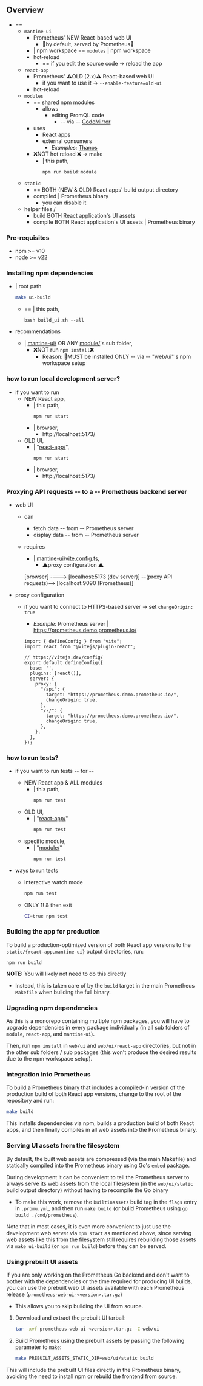 ## Overview

* ==
  * `mantine-ui`
    * Prometheus' NEW React-based web UI 
      * 👀by default, served by Prometheus👀
    * | npm workspace == `modules` | npm workspace
    * hot-reload
      * == if you edit the source code -> reload the app
  * `react-app`
    * Prometheus' ⚠️OLD (2.x)⚠️ React-based web UI
      * if you want to use it -> `--enable-feature=old-ui`
    * hot-reload
  * `modules`
    * == shared npm modules
      * allows
        * editing PromQL code 
          * -- via -- [CodeMirror](https://codemirror.net/)
    * uses
      * React apps
      * external consumers
        * _Examples:_ [Thanos](https://thanos.io/)
    * ❌NOT hot reload ❌ -> make 
      * | this path,
        ```
        npm run build:module
        ```
  * `static`
    * == BOTH (NEW & OLD) React apps' build output directory 
    * compiled | Prometheus binary
      * you can disable it
  * helper files / 
    * build BOTH React application's UI assets
    * compile BOTH React application's UI assets | Prometheus binary

### Pre-requisites

* npm >= v10
* node >= v22

### Installing npm dependencies

* | root path
    ```bash
    make ui-build
    ```
  * == | this path,
    ```
    bash build_ui.sh --all
    ```

* recommendations
  * | [mantine-ui/](mantine-ui) OR ANY [module/](module)'s sub folder,
    * ❌NOT run `npm install`❌
      * Reason: 🧠MUST be installed ONLY -- via -- "web/ui"'s npm workspace setup 

### how to run local development server?

* if you want to run 
  * NEW React app,
    * | this path,
      ```
      npm run start
      ```
    * | browser, 
      * http://localhost:5173/
  * OLD UI,
    * | "[react-app/](react-app)",
      ```
      npm run start
      ```
    * | browser,
      * http://localhost:5173/

### Proxying API requests -- to a -- Prometheus backend server

* web UI
  * can
    * fetch data -- from -- Prometheus server  
    * display data -- from -- Prometheus server
  * requires
    * | [mantine-ui/vite.config.ts](mantine-ui/vite.config.ts),
      * ⚠️proxy configuration ⚠️ 

    [browser] ----> [localhost:5173 (dev server)] --(proxy API requests)--> [localhost:9090 (Prometheus)]

* proxy configuration
  * if you want to connect to HTTPS-based server -> set `changeOrigin: true`
    * _Example:_ Prometheus server | https://prometheus.demo.prometheus.io/

    ```typescript, title=vite.config.ts
    import { defineConfig } from "vite";
    import react from "@vitejs/plugin-react";
    
    // https://vitejs.dev/config/
    export default defineConfig({
      base: '',
      plugins: [react()],
      server: {
        proxy: {
          "/api": {
            target: "https://prometheus.demo.prometheus.io/",
            changeOrigin: true,
          },
          "/-/": {
            target: "https://prometheus.demo.prometheus.io/",
            changeOrigin: true,
          },
        },
      },
    });
    ```

### how to run tests?

* if you want to run tests -- for -- 
  * NEW React app & ALL modules
    * | this path,
      ```bash
      npm run test
      ```
  * OLD UI, 
    * | "[react-app/](react-app)"
      ```bash
      npm run test
      ```
  * specific module,
    * | "[module/](module)"
      ```bash
      npm run test
      ```

* ways to run tests
  * interactive watch mode
    ```bash
    npm run test
    ```
  * ONLY 1! & then exit
    ```bash
    CI=true npm test
    ```

### Building the app for production

To build a production-optimized version of both React app versions to the `static/{react-app,mantine-ui}` output directories, run:

    npm run build

**NOTE:** You will likely not need to do this directly
* Instead, this is taken care of by the `build` target in the main Prometheus `Makefile` when building the full binary.

### Upgrading npm dependencies

As this is a monorepo containing multiple npm packages, you will have to upgrade dependencies in every package individually (in all sub folders of `module`, `react-app`, and `mantine-ui`).

Then, run `npm install` in `web/ui` and `web/ui/react-app` directories, but not in the other sub folders / sub packages (this won't produce the desired results due to the npm workspace setup).

### Integration into Prometheus

To build a Prometheus binary that includes a compiled-in version of the production build of both React app versions, change to the
root of the repository and run:

```bash
make build
```

This installs dependencies via npm, builds a production build of both React apps, and then finally compiles in all web assets into the Prometheus binary.

### Serving UI assets from the filesystem

By default, the built web assets are compressed (via the main Makefile) and statically compiled into the Prometheus binary using Go's `embed` package.

During development it can be convenient to tell the Prometheus server to always serve its web assets from the local filesystem (in the `web/ui/static` build output directory) without having to recompile the Go binary
* To make this work, remove the `builtinassets` build tag in the `flags` entry in `.promu.yml`, and then run `make build` (or build Prometheus using `go build ./cmd/prometheus`).

Note that in most cases, it is even more convenient to just use the development web server via `npm start` as mentioned above, since serving web assets like this from the filesystem still requires rebuilding those assets via `make ui-build` (or `npm run build`) before they can be served.

### Using prebuilt UI assets

If you are only working on the Prometheus Go backend and don't want to bother with the dependencies or the time required for producing UI builds, you can use the prebuilt web UI assets available with each Prometheus release (`prometheus-web-ui-<version>.tar.gz`)
* This allows you to skip building the UI from source.

1. Download and extract the prebuilt UI tarball:
   ```bash
   tar -xvf prometheus-web-ui-<version>.tar.gz -C web/ui
   ```

2. Build Prometheus using the prebuilt assets by passing the following parameter
   to `make`:
   ```bash
   make PREBUILT_ASSETS_STATIC_DIR=web/ui/static build
   ```

This will include the prebuilt UI files directly in the Prometheus binary, avoiding the need to install npm or rebuild the frontend from source.
